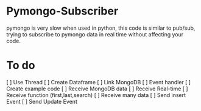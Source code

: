 # Pymongo-Subscriber
 pymongo is very slow when used in python, this code is similar to pub/sub, trying to subscribe to pymongo data in real time without affecting your code.

# To do
[ ] Use Thread
[ ] Create Dataframe
[ ] Link MongoDB
[ ] Event handler
[ ] Create example code
[ ] Receive MongoDB data
[ ] Receive Real-time
[ ] Receive function (first,last,search)
[ ] Receive many data
[ ] Send insert Event
[ ] Send Update Event
